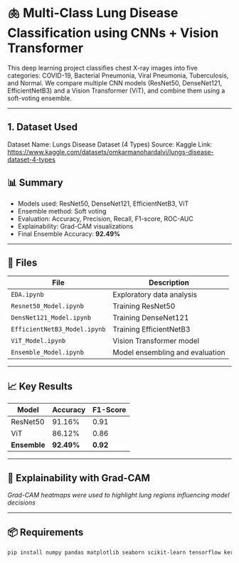 # 🫁 Multi-Class Lung Disease Classification using CNNs + Vision Transformer

This deep learning project classifies chest X-ray images into five categories: COVID-19, Bacterial Pneumonia, Viral Pneumonia, Tuberculosis, and Normal. We compare multiple CNN models (ResNet50, DenseNet121, EfficientNetB3) and a Vision Transformer (ViT), and combine them using a soft-voting ensemble.

---
## 1. Dataset Used
Dataset Name: Lungs Disease Dataset (4 Types)
Source: Kaggle
Link:  https://www.kaggle.com/datasets/omkarmanohardalvi/lungs-disease-dataset-4-types

## 📊 Summary

- Models used: ResNet50, DenseNet121, EfficientNetB3, ViT
- Ensemble method: Soft voting
- Evaluation: Accuracy, Precision, Recall, F1-score, ROC-AUC
- Explainability: Grad-CAM visualizations
- Final Ensemble Accuracy: **92.49%**

---

## 📂 Files

| File | Description |
|------|-------------|
| `EDA.ipynb` | Exploratory data analysis |
| `Resnet50_Model.ipynb` | Training ResNet50 |
| `DensNet121_Model.ipynb` | Training DenseNet121 |
| `EfficientNetB3_Model.ipynb` | Training EfficientNetB3 |
| `ViT_Model.ipynb` | Vision Transformer model |
| `Ensemble_Model.ipynb` | Model ensembling and evaluation |

---

## 📈 Key Results

| Model | Accuracy | F1-Score |
|-------|----------|----------|
| ResNet50 | 91.16% | 0.91 |
| ViT | 86.12% | 0.86 |
| **Ensemble** | **92.49%** | **0.92** |

---

## 🧠 Explainability with Grad-CAM

*Grad-CAM heatmaps were used to highlight lung regions influencing model decisions*

---

## 📦 Requirements

```bash
pip install numpy pandas matplotlib seaborn scikit-learn tensorflow keras torch torchvision timm opencv-python

